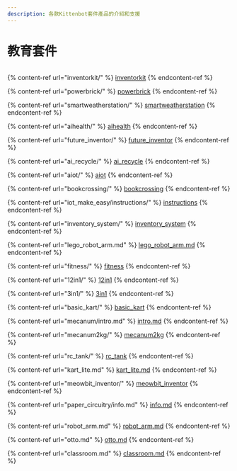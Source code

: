 ```yaml
---
description: 各款Kittenbot套件產品的介紹和支援
---
```


# 教育套件

<figure><img src="../.gitbook/assets/kits.png" alt=""><figcaption></figcaption></figure>

{% content-ref url="inventorkit/" %}
[inventorkit](inventorkit/)
{% endcontent-ref %}

{% content-ref url="powerbrick/" %}
[powerbrick](powerbrick/)
{% endcontent-ref %}

{% content-ref url="smartweatherstation/" %}
[smartweatherstation](smartweatherstation/)
{% endcontent-ref %}

{% content-ref url="aihealth/" %}
[aihealth](aihealth/)
{% endcontent-ref %}

{% content-ref url="future_inventor/" %}
[future\_inventor](future\_inventor/)
{% endcontent-ref %}

{% content-ref url="ai_recycle/" %}
[ai\_recycle](ai\_recycle/)
{% endcontent-ref %}

{% content-ref url="aiot/" %}
[aiot](aiot/)
{% endcontent-ref %}

{% content-ref url="bookcrossing/" %}
[bookcrossing](bookcrossing/)
{% endcontent-ref %}

{% content-ref url="iot_make_easy/instructions/" %}
[instructions](iot\_make\_easy/instructions/)
{% endcontent-ref %}

{% content-ref url="inventory_system/" %}
[inventory\_system](inventory\_system/)
{% endcontent-ref %}

{% content-ref url="lego_robot_arm.md" %}
[lego\_robot\_arm.md](lego\_robot\_arm.md)
{% endcontent-ref %}

{% content-ref url="fitness/" %}
[fitness](fitness/)
{% endcontent-ref %}

{% content-ref url="12in1/" %}
[12in1](12in1/)
{% endcontent-ref %}

{% content-ref url="3in1/" %}
[3in1](3in1/)
{% endcontent-ref %}

{% content-ref url="basic_kart/" %}
[basic\_kart](basic\_kart/)
{% endcontent-ref %}

{% content-ref url="mecanum/intro.md" %}
[intro.md](mecanum/intro.md)
{% endcontent-ref %}

{% content-ref url="mecanum2kg/" %}
[mecanum2kg](mecanum2kg/)
{% endcontent-ref %}

{% content-ref url="rc_tank/" %}
[rc\_tank](rc\_tank/)
{% endcontent-ref %}

{% content-ref url="kart_lite.md" %}
[kart\_lite.md](kart\_lite.md)
{% endcontent-ref %}

{% content-ref url="meowbit_inventor/" %}
[meowbit\_inventor](meowbit\_inventor/)
{% endcontent-ref %}

{% content-ref url="paper_circuitry/info.md" %}
[info.md](paper\_circuitry/info.md)
{% endcontent-ref %}

{% content-ref url="robot_arm.md" %}
[robot\_arm.md](robot\_arm.md)
{% endcontent-ref %}

{% content-ref url="otto.md" %}
[otto.md](otto.md)
{% endcontent-ref %}

{% content-ref url="classroom.md" %}
[classroom.md](classroom.md)
{% endcontent-ref %}

